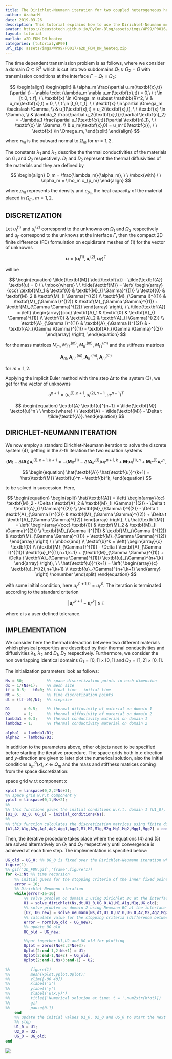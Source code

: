 ```yaml
---
title: The Dirichlet-Neumann iteration for two coupled heterogeneous heat equations
author: AzaharM
date: 2019-03-26
description: This tutorial explains how to use the Dirichlet-Neumann method to coordinate the numerical solutions of two linear heat equations with strong jumps in the material coefficients accross a common interface.
avatar: https://deustotech.github.io/DyCon-Blog/assets/imgs/WP99/P0016/2D_FDM.gif
layout: tutorial
matlab: a2D_FDM_DN_heateq
categories: [tutorial,WP99]
url_zip: assets/imgs/WP99/P0017/a2D_FDM_DN_heateq.zip
---
```


The time dependent transmission problem is as follows, where we consider a domain $\Omega \subset \mathbb{R}^2$ which is cut into two subdomains $\Omega_1 \cup \Omega_2 = \Omega$ with transmission conditions at the interface $\Gamma = \Omega_1 \cap \Omega_2$:


$$ \begin{align} \begin{split} & \alpha_m \frac{\partial u_m(\textbf{x},t)}{\partial t} - \nabla \cdot (\lambda_m  \nabla u_m(\textbf{x},t)) = 0,\  \  t \in [t_0, t_f],  \  \  \textbf{x} \in \Omega_m \subset \mathbb{R}^2, \\ & u_m(\textbf{x},t) = 0, \  \  t \in [t_0, t_f], \  \  \textbf{x} \in \partial \Omega_m \backslash \Gamma, \\ & u_1(\textbf{x},t) = u_2(\textbf{x},t), \  \  \textbf{x} \in \Gamma, \\ & \lambda_2 \frac{\partial u_2(\textbf{x},t)}{\partial \textbf{n}_2} = -\lambda_1 \frac{\partial u_1(\textbf{x},t)}{\partial \textbf{n}_1}, \  \  \textbf{x} \in \Gamma, \\ & u_m(\textbf{x},0) = u_m^0(\textbf{x}), \  \  \textbf{x} \in \Omega_m, \end{split} \end{align} $$


where $\textbf{n}_m$ is the outward normal to $\Omega_m$ for $m=1,2$.


The constants $\lambda_1$ and $\lambda_2$ describe the thermal conductivities of the materials on $\Omega_1$ and $\Omega_2$ respectively. $D_1$ and $D_2$ represent the thermal diffusivities of the materials and they are defined by


$$ \begin{align} D_m = \frac{\lambda_m}{\alpha_m}, \  \  \mbox{with} \  \  \alpha_m = \rho_m c_{p_m} \end{align} $$


where $\rho_m$ represents the density and $c_{p_m}$ the heat capacity of the material placed in $\Omega_m$, $m=1,2$.

## DISCRETIZATION


Let $u_I^{(1)}$ and $u_I^{(2)}$ correspond to the unknowns on $\Omega_1$ and $\Omega_2$ respectively and $u_{\Gamma}$ correspond to the unknows at the interface $\Gamma$, then the compact 2D finite difference (FD) formulation on equidistant meshes of (1) for the vector of unknowns


$$ \textbf{u} = (\textbf{u}_I^{(1)}, \textbf{u}_I^{(2)}, \textbf{u}_{\Gamma})^T $$


will be


$$ \begin{equation} \tilde{\textbf{M}} \dot{\textbf{u}} - \tilde{\textbf{A}} \textbf{u} = 0 \  \  \mbox{where} \  \  \tilde{\textbf{M}} = \left( \begin{array}{ccc} \textbf{M}_1 & \textbf{0} & \textbf{M}_{I \Gamma}^{(1)} \\ \textbf{0} & \textbf{M}_2 & \textbf{M}_{I \Gamma}^{(2)} \\ \textbf{M}_{\Gamma I}^{(1)} & \textbf{M}_{\Gamma I}^{(2)} & \textbf{M}_{\Gamma \Gamma}^{(1)} + \textbf{M}_{\Gamma \Gamma}^{(2)} \end{array} \right), \  \  \tilde{\textbf{A}} = \left( \begin{array}{ccc} \textbf{A}_1 & \textbf{0} & \textbf{A}_{I \Gamma}^{(1)} \\ \textbf{0} & \textbf{A}_2 & \textbf{A}_{I \Gamma}^{(2)} \\ \textbf{A}_{\Gamma I}^{(1)} & \textbf{A}_{\Gamma I}^{(2)} & -\textbf{A}_{\Gamma \Gamma}^{(1)} - \textbf{A}_{\Gamma \Gamma}^{(2)} \end{array} \right), \end{equation} $$


for the mass matrices $M_m$, $M_{\Gamma \Gamma}^{(m)}$, $M_{I \Gamma}^{(m)}$, $M_{\Gamma I}^{(m)}$ and the stiffness matrices


$$\textbf{A}_m, \textbf{A}_{\Gamma \Gamma}^{(m)}, \textbf{A}_{I \Gamma}^{(m)}, \textbf{A}_{\Gamma I}^{(m)} $$


for $m=1,2$.


Applying the implicit Euler method with time step $\Delta t$ to the system (3), we get for the vector of unknowns


$$ u^{n+1} = (u_I^{(1),n+1}, u_I^{(2),n+1}, u_{\Gamma}^{n+1})^T$$


$$ \begin{equation} \textbf{A} \textbf{u}^{n+1} = \tilde{\textbf{M}} \textbf{u}^n \  \  \mbox{where} \  \  \textbf{A} = \tilde{\textbf{M}} - \Delta t \tilde{\textbf{A}}. \end{equation} $$

## DIRICHLET-NEUMANN ITERATION


We now employ a standard Dirichlet-Neumann iteration to solve the discrete system (4), getting in the $k$-th iteration the two equation systems


$$ \begin{equation} (\textbf{M}_1 - \Delta t \textbf{A}_1) \textbf{u}_I^{(1),n+1,k+1} = -(\textbf{M}_{I \Gamma}^{(1)} - \Delta t \textbf{A}_{I \Gamma}^{(1)}) \textbf{u}_{\Gamma}^{n+1,k} + \textbf{M}_1 \textbf{u}_I^{(1),n} + \textbf{M}_{I \Gamma}^{(1)} \textbf{u}_{\Gamma}^n, \end{equation} $$


$$ \begin{equation} \hat{\textbf{A}} \hat{\textbf{u}}^{k+1} = \hat{\textbf{M}} \textbf{u}^n - \textbf{b}^k, \end{equation} $$


to be solved in succession. Here,


$$ \begin{equation} \begin{split} \hat{\textbf{A}} = \left( \begin{array}{cc} \textbf{M}_2 - \Delta t \textbf{A}_2 & \textbf{M}_{I \Gamma}^{(2)} - \Delta t \textbf{A}_{I \Gamma}^{(2)} \\ \textbf{M}_{\Gamma I}^{(2)} - \Delta t \textbf{A}_{\Gamma I}^{(2)} & \textbf{M}_{\Gamma \Gamma}^{(2)} + \Delta t \textbf{A}_{\Gamma \Gamma}^{(2)} \end{array} \right), \  \  \hat{\textbf{M}} = \left( \begin{array}{ccc} \textbf{0} & \textbf{M}_2 & \textbf{M}_{I \Gamma}^{(2)} \\ \textbf{M}_{\Gamma I}^{(1)} & \textbf{M}_{\Gamma I}^{(2)} & \textbf{M}_{\Gamma \Gamma}^{(1)} + \textbf{M}_{\Gamma \Gamma}^{(2)} \end{array} \right) \  \  \mbox{and} \\ \textbf{b}^k = \left( \begin{array}{c} \textbf{0} \\ (\textbf{M}_{\Gamma I}^{(1)} - \Delta t \textbf{A}_{\Gamma I}^{(1)}) \textbf{u}_I^{(1),n+1,k+1} + (\textbf{M}_{\Gamma \Gamma}^{(1)} + \Delta t \textbf{A}_{\Gamma \Gamma}^{(1)}) \textbf{u}_{\Gamma}^{n+1,k} \end{array} \right),  \  \  \hat{\textbf{u}}^{k+1} = \left( \begin{array}{c} \textbf{u}_I^{(2),n+1,k+1} \\ \textbf{u}_{\Gamma}^{n+1,k+1} \end{array} \right) \nonumber \end{split} \end{equation} $$


with some initial condition, here $u_{\Gamma}^{n+1,0} = u_{\Gamma}^{n}$. The iteration is terminated according to the standard criterion


$$ \vert \textbf{u}_{\Gamma}^{k+1} - \textbf{u}_{\Gamma}^k \vert \leq \tau $$


where $\tau$ is a user defined tolerance.

## IMPLEMENTATION


We consider here the thermal interaction between two different materials which physical properties are described by their thermal conductivities and diffusivities $\lambda_1$, $\lambda_2$ and $D_1$, $D_2$ respectively. Furthermore, we consider the non overlapping identical domains $\Omega_1 = [0,1] \times [0,1]$ and $\Omega_2 = [1,2] \times [0,1]$.


The initialization parameters look as follows:

```matlab
Ns = 50;          %% space discretization points in each dimension
dx = 1/(Ns+1);    %% mesh size
tf = 0.5;   t0=0; %% final time - initial time
Nt = 5;           %% time discretization points
dt = (tf-t0)/Nt;  %% stepsize
```

```matlab
D1      = 0.5;    %% thermal diffusivity of material on domain 1
D2      = 1;      %% thermal diffusivity of material on domain 2
lambda1 = 0.3;    %% thermal conductivity material on domain 1
lambda2 = 1;      %% thermal conductivity material on domain 2
```

```matlab
alpha1  = lambda1/D1;
alpha2  = lambda2/D2;
```


In addition to the parameters above, other objects need to be specified before starting the iterative procedure. The space grids both in $x$-direction and $y$-direction are given to later plot the numerical solution, also the initial conditions $u_m^0(x)$, $x \in \Omega_m$ and the mass and stiffness matrices coming from the space discretization:


space grid w.r.t component x

```matlab
xplot = linspace(0,2,2*Ns+3);
%% space grid w.r.t component y
yplot = linspace(0,1,Ns+2);
%%
%% this functions gives the initial conditions w.r.t. domain 1 (U1_0), domain 2 (U2_0) and interface unknowns (UG_0).
[U1_0, U2_0, UG_0] = initial_conditions(Ns);
%%
%% this function calculates the discretization matrices using finite differences
[A1,A2,A1g,A2g,Ag1,Ag2,Agg1,Agg2,M1,M2,M1g,M2g,Mg1,Mg2,Mgg1,Mgg2] = compute_matrices(Ns,lambda1,lambda2,alpha1,alpha2);
```


Then, the iterative procedure takes place where the equations (4) and (5) are solved alternatively on $\Omega_1$ and $\Omega_2$ respectively until convergence is achieved at each time step. The implementation is specified below:

```matlab
UG_old = UG_0; %% UG_0 is fixed over the Dirichlet-Neumann iteration while UG_old is being updated
figure(1)
%% gif('2D_FDM.gif','frame',figure(1))
for k=1:Nt %% time recursion
    %% initial guess for the stopping criteria of the inner fixed point iteration
    error = 10;
    %% Dirichlet-Neumann iteration
    while(error>1e-10)
        %% solve problem on domain 1 using Dirichlet BC at the interface
        U1 = solve_dirichlet(Ns,dt,U1_0,UG_0,A1,M1,A1g,M1g,UG_old);
        %% solve problem on domain 2 using Neumann BC at the interface
        [U2, UG_new] = solve_neumann(Ns,dt,U1_0,U2_0,UG_0,A2,M2,Ag2,Mg2,A2g,M2g,Agg1,Agg2,Mgg1,Mgg2,Ag1,Mg1,U1,UG_old);
        %% calculate value for the stopping criteria (difference between two consecutive iterates at the interface)
        error = norm(UG_old - UG_new);
        %% update UG_old
        UG_old = UG_new;

        %%put together U1,U2 and UG_old for plotting
        Uplot = zeros(Ns+2,2*Ns+3);
        Uplot(2:end-1,2:Ns+1) = U1;
        Uplot(2:end-1,Ns+2) = UG_old;
        Uplot(2:end-1,Ns+3:end-1) = U2;

%%         figure(1)
%%         mesh(xplot,yplot,Uplot);
%%         zlim([-80 40])
%%         xlabel('x')
%%         ylabel('y')
%%         zlabel('u(x,y)')
%%         title(['Numerical solution at time: t = ',num2str(k*dt)])
%%         gif
%%         pause(0.1)
    end
    %% update the initial values U1_0, U2_0 and UG_0 to start the next time
    %% step
    U1_0 = U1;
    U2_0 = U2;
    UG_0 = UG_old;
end
```


![]({{site.url}}{{site.baseurl}}/assets/imgs/WP99/P0017/2D_FDM.gif)


